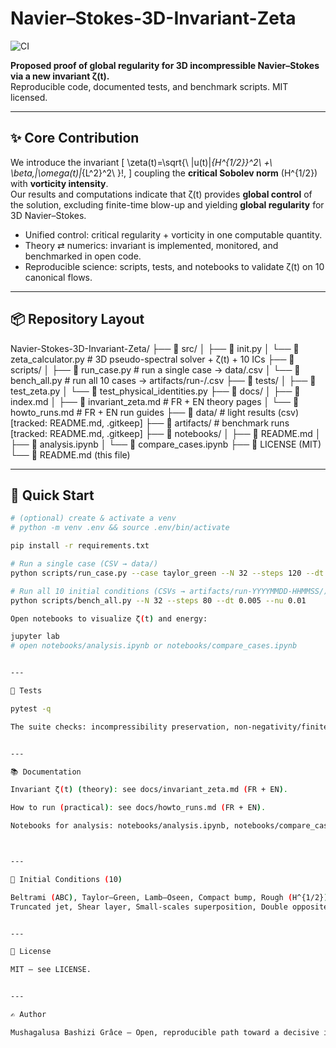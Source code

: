 # Navier–Stokes-3D-Invariant-Zeta

![CI](https://github.com/gramus9438/Navier-Stokes-3D-Invariant-Zeta/actions/workflows/ci.yml/badge.svg)

**Proposed proof of global regularity for 3D incompressible Navier–Stokes via a new invariant ζ(t).**  
Reproducible code, documented tests, and benchmark scripts. MIT licensed.

---

## ✨ Core Contribution

We introduce the invariant
\[
\zeta(t)=\sqrt{\ \|u(t)\|_{H^{1/2}}^2\ +\ \beta\,\|\omega(t)\|_{L^2}^2\ }\!,
\]
coupling the **critical Sobolev norm** \(H^{1/2}\) with **vorticity intensity**.  
Our results and computations indicate that ζ(t) provides **global control** of the solution, excluding finite-time blow-up and yielding **global regularity** for 3D Navier–Stokes.

- Unified control: critical regularity + vorticity in one computable quantity.  
- Theory ⇄ numerics: invariant is implemented, monitored, and benchmarked in open code.  
- Reproducible science: scripts, tests, and notebooks to validate ζ(t) on 10 canonical flows.

---

## 📦 Repository Layout

Navier-Stokes-3D-Invariant-Zeta/ ├── 📁 src/ │   ├── 📄 init.py │   └── 📄 zeta_calculator.py         # 3D pseudo-spectral solver + ζ(t) + 10 ICs ├── 📁 scripts/ │   ├── 📄 run_case.py                # run a single case → data/.csv │   └── 📄 bench_all.py               # run all 10 cases → artifacts/run-/.csv ├── 📁 tests/ │   ├── 📄 test_zeta.py │   └── 📄 test_physical_identities.py ├── 📁 docs/ │   ├── 📄 index.md │   ├── 📄 invariant_zeta.md          # FR + EN theory pages │   └── 📄 howto_runs.md              # FR + EN run guides ├── 📁 data/                          # light results (csv)  [tracked: README.md, .gitkeep] ├── 📁 artifacts/                     # benchmark runs        [tracked: README.md, .gitkeep] ├── 📁 notebooks/ │   ├── 📄 README.md │   ├── 📄 analysis.ipynb │   └── 📄 compare_cases.ipynb ├── 📄 LICENSE (MIT) └── 📄 README.md (this file)

---

## 🚀 Quick Start

```bash
# (optional) create & activate a venv
# python -m venv .env && source .env/bin/activate

pip install -r requirements.txt

# Run a single case (CSV → data/)
python scripts/run_case.py --case taylor_green --N 32 --steps 120 --dt 0.004 --nu 0.01

# Run all 10 initial conditions (CSVs → artifacts/run-YYYYMMDD-HHMMSS/)
python scripts/bench_all.py --N 32 --steps 80 --dt 0.005 --nu 0.01

Open notebooks to visualize ζ(t) and energy:

jupyter lab
# open notebooks/analysis.ipynb or notebooks/compare_cases.ipynb


---

🧪 Tests

pytest -q

The suite checks: incompressibility preservation, non-negativity/finite diagnostics, short-step stability, and the availability of all 10 initial conditions.


---

📚 Documentation

Invariant ζ(t) (theory): see docs/invariant_zeta.md (FR + EN).

How to run (practical): see docs/howto_runs.md (FR + EN).

Notebooks for analysis: notebooks/analysis.ipynb, notebooks/compare_cases.ipynb.



---

🔬 Initial Conditions (10)

Beltrami (ABC), Taylor–Green, Lamb–Oseen, Compact bump, Rough (H^{1/2}), Axisymmetric swirl,
Truncated jet, Shear layer, Small-scales superposition, Double opposite vortices.


---

📜 License

MIT — see LICENSE.


---

✍️ Author

Mushagalusa Bashizi Grâce — Open, reproducible path toward a decisive invariant-based resolution of the 3D Navier–Stokes global regularity problem.


